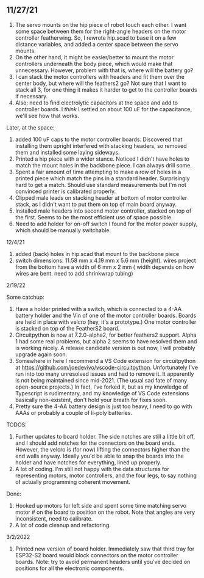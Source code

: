 ## 11/27/21

1. The servo mounts on the hip piece of robot touch each other. I want some space between them for the right-angle
   headers on the motor controller featherwing. So, I rewrote hip.scad to base it on a few distance variables, and added
   a center space between the servo mounts.
2. On the other hand, it might be easier/better to mount the motor controllers underneath the body piece, which would
   make that unnecessary. However, problem with that is, where will the battery go?
3. I can stack the motor controllers with headers and fit them over the center body, but where will the feathers2 go?
   Not sure that I want to stack all 3, for one thing it makes it harder to get to the controller boards if necessary.
4. Also: need to find electrolytic capacitors at the space and add to controller boards. I _think_ I settled on about
   100 uF for the capacitance, we'll see how that works.

Later, at the space:

1. added 100 uF caps to the motor controller boards. Discovered that installing them upright interfered with stacking
   headers, so removed them and installed some laying sideways.
2. Printed a hip piece with a wider stance. Noticed I didn't have holes to match the mount holes in the backbone piece.
   I can always drill some.
3. Spent a fair amount of time attempting to make a row of holes in a printed piece which match the pins in a standard
   header. Surprisingly hard to get a match. Should use standard measurements but I'm not convinced printer is
   calibrated properly.
4. Clipped male leads on stacking header at bottom of motor controller stack, as I didn't want to put them on top of
   main board anyway.
5. Installed male headers into second motor controller, stacked on top of the first. Seems to be the most efficient use
   of space possible.
6. Need to add holder for on-off switch I found for the motor power supply, which should be manually switchable.

12/4/21

1. added (back) holes in hip.scad that mount to the backbone piece
2. switch dimensions: 11.58 mm x 4.19 mm x 5.6 mm (height). wires project from the bottom have a width of 6 mm x 2 mm (
   width depends on how wires are bent. need to add shrinkwrap tubing)

2/19/22

Some catchup:

   1. Have a holder printed with a switch, which is connected to a 4-AA battery holder and the Vin of one of the motor controller
      boards. Boards are held in place with velcro (hey, it's a prototype.) One motor controller is stacked on top of the
      FeatherS2 board.
   2. Circuitpython is now at 7.2.0-alpha2, for better feathers2 support. Alpha 1 had some real problems, but alpha 2 seems to
      have resolved them and is working nicely. A release candidate version is out now, I will probably upgrade again soon.
   3. Somewhere in here I recommend a VS Code extension for circuitpython at https://github.com/joedevivo/vscode-circuitpython.
      Unfortunately I've run into too many unresolved issues and had to remove it. It apparently is not being maintained since
      mid-2021. (The usual sad fate of many open-source projects.) In fact, I've forked it, but as my knowledge of Typescript is
      rudimentary, and my knowledge of VS Code extensions basically non-existent, don't hold your breath for fixes soon.
   4. Pretty sure the 4-AA battery design is just too heavy, I need to go with AAAs or probably a couple of li-poly batteries.

TODOS:

   1. Further updates to board holder. The side notches are still a little bit off, and I should add notches for the connectors on the board ends. However, the velcro is (for now) lifting the connectors higher than the end walls anyway. Ideally you'd be able to snap the boards into the holder and have notches for everything, lined up properly.
   2. A lot of coding. I'm still not happy with the data structures for representing motors, motor controllers, and the four legs, to say nothing of actually programming coherent movement.

Done:

   1. Hooked up motors for left side and spent some time matching servo motor # on the board to position on the robot. Note that angles are very inconsistent, need to calibrate.
   2. A lot of code cleanup and refactoring.

3/2/2022

   1. Printed new version of board holder. Immediately saw that third tray for ESP32-S2 board would block connectors on the motor controller boards. Note: try to avoid permanent headers until you've decided on positions for all the electronic components.
